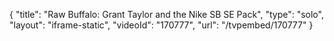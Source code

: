 {
    "title": "Raw Buffalo: Grant Taylor and the Nike SB SE Pack",
    "type": "solo",
    "layout": "iframe-static",
    "videoId": "170777",
    "url": "\/tvpembed\/170777"
}